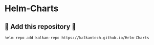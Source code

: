 # Helm-Charts
## 🧫 Add this repository 🧫
```shell
helm repo add kalkan-repo https://kalkantech.github.io/Helm-Charts
```
